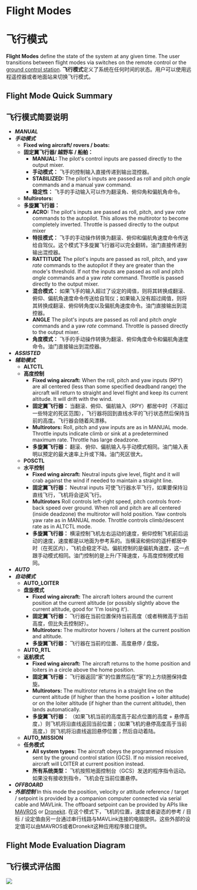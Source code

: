 # Flight Modes
# 飞行模式
**Flight Modes** define the state of the system at any given time.  The user transitions between flight modes via switches on the remote control or the [ground control station](qgroundcontrol-intro.md).
**飞行模式**定义了系统在任何时间的状态。用户可以使用远程遥控器或者地面站来切换飞行模式。
## Flight Mode Quick Summary
## 飞行模式简要说明
  * **_MANUAL_**
  * **_手动模式_**
    * **Fixed wing aircraft/ rovers / boats:** 
    * **固定翼飞行器/ 越野车 / 船舶：**
        * **MANUAL:** The pilot's control inputs are passed directly to the output mixer.
        * **手动模式：** 飞手的控制输入直接传递到输出混控器。
        * **STABILIZED:** The pilot's inputs are passed as roll and pitch *angle* commands and a manual yaw command.
        * **稳定性：** 飞手的手动输入可以作为翻滚角、俯仰角和偏航角命令。
    * **Multirotors:**
    * **多旋翼飞行器：**
        * **ACRO:** The pilot's inputs are passed as roll, pitch, and yaw *rate* commands to the autopilot.  This allows the multirotor to become completely inverted.  Throttle is passed directly to the output mixer
        * **特技模式：** 飞手的手动操作转换为翻滚、俯仰和偏航角速度命令传送给自驾仪。这个模式下多旋翼飞行器可以完全翻转。油门直接传递到输出混控器。
        * **RATTITUDE** The pilot's inputs are passed as roll, pitch, and yaw *rate* commands to the autopilot if they are greater than the mode's threshold.  If not the inputs are passed as roll and pitch  *angle* commands and a yaw *rate* command.  Throttle is passed directly to the output mixer.
        * **混合模式：** 如果飞手的输入超过了设定的阈值，则将其转换成翻滚、俯仰、偏航角速度命令传送给自驾仪；如果输入没有超过阈值，则将其转换成翻滚、俯仰转角度以及偏航角速度命令。油门直接输出到混控器。
        * **ANGLE** The pilot's inputs are passed as roll and pitch *angle* commands and a yaw *rate* command.  Throttle is passed directly to the output mixer.
        * **角度模式：** 飞手的手动操作转换为翻滚、俯仰角度命令和偏航角速度命令。油门直接输出到混控器。
  * **_ASSISTED_**
  * **_辅助模式_**
    * **ALTCTL**
    * **高度控制**
      * **Fixed wing aircraft:** When the roll, pitch and yaw inputs (RPY) are all centered (less than some specified deadband range) the aircraft will return to straight and level flight and keep its current altitude. It will drift with the wind.
      * **固定翼飞行器：** 当翻滚、俯仰、偏航输入（RPY）都居中时（不超过一些特定的死区范围），飞行器将回到直线水平的飞行状态然后保持当前的高度。飞行器会随着风漂移。
      * **Multirotors:** Roll, pitch and yaw inputs are as in MANUAL mode. Throttle inputs indicate climb or sink at a predetermined maximum rate. Throttle has large deadzone.
      * **多旋翼飞行器：** 翻滚、俯仰、偏航输入与手动模式相同。油门输入表明以预定的最大速率上升或下降。油门死区很大。
    * **POSCTL**
    * **水平控制**
      * **Fixed wing aircraft:** Neutral inputs give level, flight and it will crab against the wind if needed to maintain a straight line.
      * **固定翼飞行器：** Neutral inputs 可使飞行器水平飞行，如果要保持沿直线飞行，飞机将会逆风飞行。
      * **Multirotors** Roll controls left-right speed, pitch controls front-back speed over ground. When roll and pitch are all centered (inside deadzone) the multirotor will hold position. Yaw controls yaw rate as in MANUAL mode. Throttle controls climb/descent rate as in ALTCTL mode.
      * **多旋翼飞行器：** 横滚控制飞机左右运动的速度，俯仰控制飞机前后运动的速度，速度都是以地面为参考系的。当横滚和俯仰的遥杆都居中时（在死区内），飞机会稳定不动。偏航控制的是偏航角速度，这一点跟手动模式相同。油门控制的是上升/下降速度，与高度控制模式相同。
  * **_AUTO_**
  * **_自动模式_**
    * **AUTO_LOITER**
    * **盘旋模式**
        * **Fixed wing aircraft:** The aircraft loiters around the current position at the current altitude (or possibly slightly above the current altitude, good for 'I'm losing it'). 
        * **固定翼飞行器：** 飞行器在当前位置保持当前高度（或者稍微高于当前高度，但比失去控制好）。
        * **Multirotors:**  The multirotor hovers / loiters at the current position and altitude.
        * **多旋翼飞行器：** 飞行器在当前的位置、高度悬停 / 盘旋。
    * **AUTO_RTL**
    * **返航模式**
        * **Fixed wing aircraft:** The aircraft returns to the home position and loiters in a circle above the home position.
        * **固定翼飞行器：** 飞行器返回“家”的位置然后在“家”的上方绕圈保持盘旋。
        * **Multirotors:** The multirotor returns in a straight line on the current altitude (if higher than the home position + loiter altitude) or on the loiter altitude (if higher than the current altitude), then lands automatically.
        * **多旋翼飞行器：** （如果飞机当前的高度高于起点位置的高度 + 悬停高度，）则飞机将沿直线返回当前位置；（如果飞机的悬停高度高于当前高度，）则飞机将沿直线返回悬停位置；然后自动着陆。
    * **AUTO_MISSION**
    * **任务模式**
        * **All system types:** The aircraft obeys the programmed mission sent by the ground control station (GCS). If no mission received, aircraft will LOITER at current position instead.
        * **所有系统类型：** 飞机按照地面控制台（GCS）发送的程序指令运动。如果没有接收到指令，飞机会在当前位置悬停。
  * **_OFFBOARD_**
  * **_外部控制_**
    In this mode the position, velocity or attitude reference / target / setpoint is provided by a companion computer connected via serial cable and MAVLink. The offboard setpoint can be provided by APIs like [MAVROS](https://github.com/mavlink/mavros) or [Dronekit](http://dronekit.io).
在这个模式下，飞机的位置，速度或者姿态的参考 / 目标 / 设定值由另一台通过串行线路与MAVLink连接的电脑提供。这些外部的设定值可以由MAVROS或者Dronekit这种应用程序接口提供。
## Flight Mode Evaluation Diagram
## 飞行模式评估图
![](images/diagrams/commander-flow-diagram.png)
